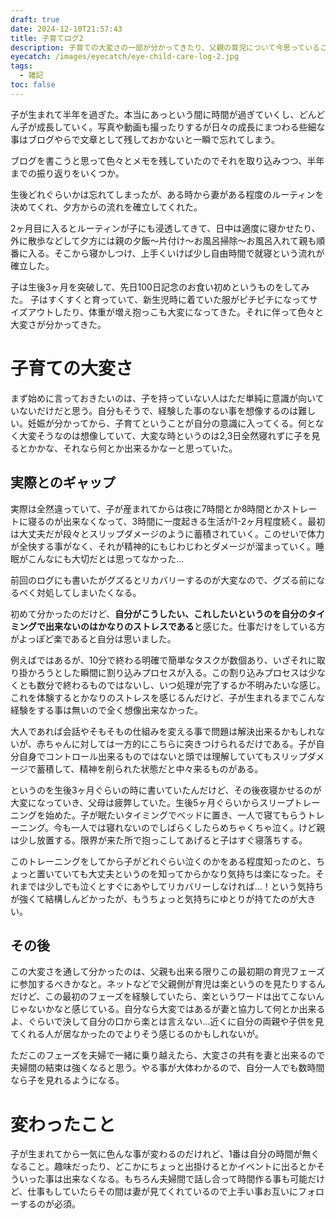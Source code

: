 ```yaml
---
draft: true
date: 2024-12-10T21:57:43
title: 子育てログ2
description: 子育ての大変さの一部が分かってきたり、父親の育児について今思っていることを残しています
eyecatch: /images/eyecatch/eye-child-care-log-2.jpg
tags:
  - 雑記
toc: false
---
```

子が生まれて半年を過ぎた。本当にあっという間に時間が過ぎていくし、どんどん子が成長していく。写真や動画も撮ったりするが日々の成長にまつわる些細な事はブログやらで文章として残しておかないと一瞬で忘れてしまう。

ブログを書こうと思って色々とメモを残していたのでそれを取り込みつつ、半年までの振り返りをいくつか。

生後どれぐらいかは忘れてしまったが、ある時から妻がある程度のルーティンを決めてくれ、夕方からの流れを確立してくれた。

2ヶ月目に入るとルーティンが子にも浸透してきて、日中は適度に寝かせたり、外に散歩などして夕方には親の夕飯〜片付け〜お風呂掃除〜お風呂入れて親も順番に入る。そこから寝かしつけ、上手くいけば少し自由時間で就寝という流れが確立した。

子は生後3ヶ月を突破して、先日100日記念のお食い初めというものをしてみた。
子はすくすくと育っていて、新生児時に着ていた服がピチピチになってサイズアウトしたり、体重が増え抱っこも大変になってきた。それに伴って色々と大変さが分かってきた。

# 子育ての大変さ

まず始めに言っておきたいのは、子を持っていない人はただ単純に意識が向いていないだけだと思う。自分もそうで、経験した事のない事を想像するのは難しい。妊娠が分かってから、子育てということが自分の意識に入ってくる。何となく大変そうなのは想像していて、大変な時というのは2,3日全然寝れずに子を見るとかかな、それなら何とか出来るかなーと思っていた。

## 実際とのギャップ

実際は全然違っていて、子が産まれてからは夜に7時間とか8時間とかストレートに寝るのが出来なくなって、3時間に一度起きる生活が1-2ヶ月程度続く。最初は大丈夫だが段々とスリップダメージのように蓄積されていく。このせいで体力が全快する事がなく、それが精神的にもじわじわとダメージが溜まっていく。睡眠がこんなにも大切だとは思ってなかった…

前回のログにも書いたがグズるとリカバリーするのが大変なので、グズる前になるべく対処してしまいたくなる。

初めて分かったのだけど、**自分がこうしたい、これしたいというのを自分のタイミングで出来ないのはかなりのストレスである**と感じた。仕事だけをしている方がよっぽど楽であると自分は思いました。

例えばではあるが、10分で終わる明確で簡単なタスクが数個あり、いざそれに取り掛かろうとした瞬間に割り込みプロセスが入る。この割り込みプロセスは少なくとも数分で終わるものではないし、いつ処理が完了するか不明みたいな感じ。
これを体験するとかなりのストレスを感じるんだけど、子が生まれるまでこんな経験をする事は無いので全く想像出来なかった。

大人であれば会話やそもそもの仕組みを変える事で問題は解決出来るかもしれないが、赤ちゃんに対しては一方的にこちらに突きつけられるだけである。子が自分自身でコントロール出来るものではないと頭では理解していてもスリップダメージで蓄積して、精神を削られた状態だと中々来るものがある。

というのを生後3ヶ月ぐらいの時に書いていたんだけど、その後夜寝かせるのが大変になっていき、父母は疲弊していた。生後5ヶ月ぐらいからスリープトレーニングを始めた。子が眠たいタイミングでベッドに置き、一人で寝てもらうトレーニング。今も一人では寝れないのでしばらくしたらめちゃくちゃ泣く。けど親は少し放置する。限界が来た所で抱っこしてあげると子はすぐ寝落ちする。

このトレーニングをしてから子がどれぐらい泣くのかをある程度知ったのと、ちょっと置いていても大丈夫というのを知ってからかなり気持ちは楽になった。それまでは少しでも泣くとすぐにあやしてリカバリーしなければ…！という気持ちが強くて結構しんどかったが、もうちょっと気持ちにゆとりが持てたのが大きい。

## その後

この大変さを通して分かったのは、父親も出来る限りこの最初期の育児フェーズに参加するべきかなと。ネットなどで父親側が育児は楽というのを見たりするんだけど、この最初のフェーズを経験していたら、楽というワードは出てこないんじゃないかなと感じている。自分なら大変ではあるが妻と協力して何とか出来るよ、ぐらいで決して自分の口から楽とは言えない…近くに自分の両親や子供を見てくれる人が居なかったのでよりそう感じるのかもしれないが。

ただこのフェーズを夫婦で一緒に乗り越えたら、大変さの共有を妻と出来るので夫婦間の結束は強くなると思う。やる事が大体わかるので、自分一人でも数時間なら子を見れるようになる。

# 変わったこと

子が生まれてから一気に色んな事が変わるのだけれど、1番は自分の時間が無くなること。趣味だったり、どこかにちょっと出掛けるとかイベントに出るとかそういった事は出来なくなる。もちろん夫婦間で話し合って時間作る事も可能だけど、仕事もしていたらその間は妻が見てくれているので上手い事お互いにフォローするのが必須。


